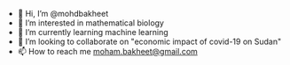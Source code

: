 - 👋 Hi, I’m @mohdbakheet
- 👀 I’m interested in mathematical biology
- 🌱 I’m currently learning machine learning
- 💞️ I’m looking to collaborate on "economic impact of covid-19 on Sudan"
- 📫 How to reach me moham.bakheet@gmail.com

<!---
mohdbakheet/mohdbakheet is a ✨ special ✨ repository because its `README.md` (this file) appears on your GitHub profile.
You can click the Preview link to take a look at your changes.
--->

